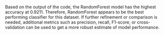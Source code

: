 Based on the output of the code, the RandomForest model has the highest accuracy at 0.9211. Therefore, RandomForest appears to be the best performing classifier for this dataset. If further refinement or comparison is needed, additional metrics such as precision, recall, F1-score, or cross-validation can be used to get a more robust estimate of model performance.